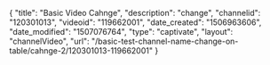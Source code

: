 {
    "title": "Basic Video Cahnge",
    "description": "change",
    "channelid": "120301013",
    "videoid": "119662001",
    "date_created": "1506963606",
    "date_modified": "1507076764",
    "type": "captivate",
    "layout": "channelVideo",
    "url": "\/basic-test-channel-name-change-on-table\/cahnge-2\/120301013-119662001"
}
